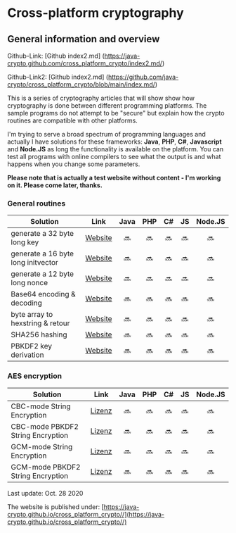 Cross-platform cryptography
===============
General information and overview
---------------

Github-Link: [Github index2.md]  (https://java-crypto.github.com/cross_platform_crypto/index2.md/)

Github-Link2: [Github index2.md]  (https://github.com/java-crypto/cross_platform_crypto/blob/main/index.md/)

This is a series of cryptography articles that will show show how cryptography is done between different programming platforms. The sample programs do not attempt to be "secure" but explain how the crypto routines are compatible with other platforms.

I'm trying to serve a broad spectrum of programming languages and actually I have solutions for these  frameworks: **Java**, **PHP**, **C#**, **Javascript** and **Node.JS**  as long the functionality is available on the platform. You can test all programs with online compilers to see what the output is and what happens when you change some parameters.

**Please note that is actually a test website without content - I'm working on it. Please come later, thanks.**

### General routines ###

| Solution | Link | Java | PHP | C# | JS | Node.JS
| ------ | ------ | :----: | :---: | :--: | :--: | :--: |
| generate a 32 byte long key | [Website](generatekey.html) | :soon: | :soon: | :soon: | :soon: | :soon: |
| generate a 16 byte long initvector | [Website](generateiv.html) | :soon: | :soon: | :soon: | :soon: | :soon: |
| generate a 12 byte long nonce | [Website](generatenonce.html) | :soon: | :soon: | :soon: | :soon: | :soon: |
| Base64 encoding & decoding | [Website](base64encoding.html) | :soon: | :soon: | :soon: | :soon: | :soon: |
| byte array to hexstring & retour | [Website](bytearray.html) | :soon: | :soon: | :soon: | :soon: | :soon: |
| SHA256 hashing | [Website](sha256.html) | :soon: | :soon: | :soon: | :soon: | :soon: |
| PBKDF2 key derivation | [Website](pbkdf2.html) | :soon: | :soon: | :soon: | :soon: | :soon: |

### AES encryption ###

| Solution | Link | Java | PHP | C# | JS | Node.JS
| ------ | ------ | :----: | :---: | :--: | :--: | :--: |
| CBC-mode String Encryption | [Lizenz](aescbcstring.html) | :soon: | :soon: | :soon: | :soon: | :soon: |
| CBC-mode PBKDF2 String Encryption | [Lizenz](aescbcpbkdf2string.html) | :soon: | :soon: | :soon: | :soon: | :soon: |
| GCM-mode String Encryption | [Lizenz](aesgcmstring.html) | :soon: | :soon: | :soon: | :soon: | :soon: |
| GCM-mode PBKDF2 String Encryption | [Lizenz](aesgcmpbkdf2string.html) | :soon: | :soon: | :soon: | :soon: | :soon: |

Last update: Oct. 28 2020

The website is published under:  [https://java-crypto.github.io/cross_platform_crypto//](https://java-crypto.github.io/cross_platform_crypto//)
